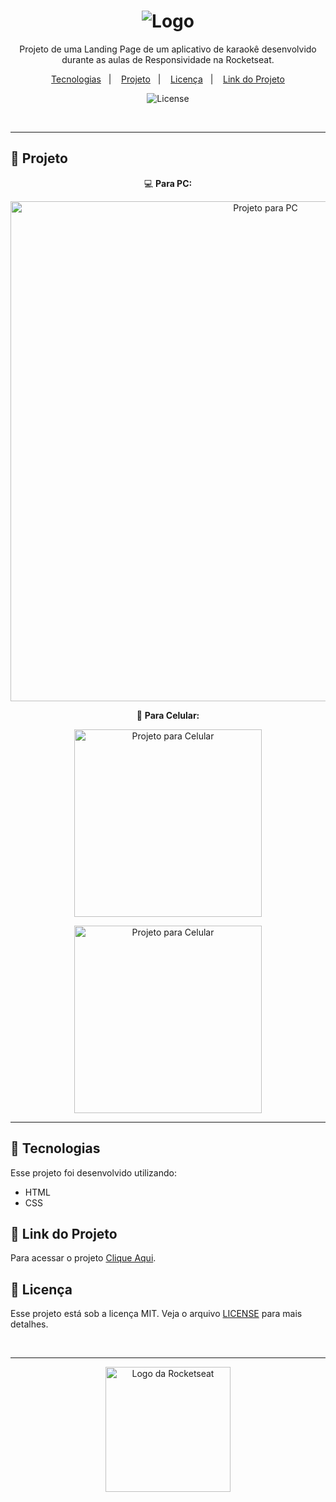 <h1 align="center">
  <img alt="Logo" src="https://github.com/user-attachments/assets/a05ba65c-8096-4bc4-ad95-7ed9d82cbb63">
</h1>

<p align="center">
  Projeto de uma Landing Page de um aplicativo de karaokê desenvolvido durante as aulas de Responsividade na Rocketseat.
</p>

<p align="center">
  <a href="#-tecnologias">Tecnologias</a>&nbsp;&nbsp;&nbsp;|&nbsp;&nbsp;&nbsp;
  <a href="#-projeto">Projeto</a>&nbsp;&nbsp;&nbsp;|&nbsp;&nbsp;&nbsp;
  <a href="#-licença">Licença</a>&nbsp;&nbsp;&nbsp;|&nbsp;&nbsp;&nbsp;
  <a href="#-link-do-projeto">Link do Projeto</a>
</p>

<p align="center">
  <img alt="License" src="https://img.shields.io/static/v1?label=license&message=MIT&color=0F172A&labelColor=1D4ED8">
</p>

<br>

---

## 📂 Projeto

<p align="center">💻 <b>Para PC:</b></p>
<p align="center">
  <img alt="Projeto para PC" src="https://github.com/user-attachments/assets/54f382cc-530e-423e-b127-7b3435a08dbb" width="800px">
</p>

<p align="center">📱 <b>Para Celular:</b></p>
<p align="center">
  <img alt="Projeto para Celular" src="https://github.com/user-attachments/assets/8fec4a09-6a61-414f-a183-e1c030037d7c" width="300px">
</p>

<p align="center">
  <img alt="Projeto para Celular" src="https://github.com/user-attachments/assets/08fafa9e-b680-440c-9c22-ccf855aee1e6" width="300px">
</p>

---

## 🚀 Tecnologias

Esse projeto foi desenvolvido utilizando:

- HTML
- CSS

## 🔗 Link do Projeto

Para acessar o projeto <a href="https://projeto-zingen.vercel.app/" target="_blank">Clique Aqui</a>.

## 📝 Licença

Esse projeto está sob a licença MIT. Veja o arquivo [LICENSE](./LICENSE) para mais detalhes.

<br>

---

<p align="center">
  <img alt="Logo da Rocketseat" src="https://github.com/user-attachments/assets/39908634-2aee-4435-8513-fb952559fe3c" width="200px" />
</p>
